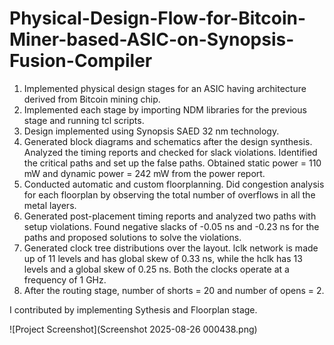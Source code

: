 # Physical-Design-Flow-for-Bitcoin-Miner-based-ASIC-on-Synopsis-Fusion-Compiler

1) Implemented physical design stages for an ASIC having architecture derived from Bitcoin mining chip.
2) Implemented each stage by importing NDM libraries for the previous stage and running tcl scripts.
3) Design implemented using Synopsis SAED 32 nm technology.
4) Generated block diagrams and schematics after the design synthesis. Analyzed the timing reports and checked
for slack violations. Identified the critical paths and set up the false paths. Obtained static power = 110 mW and
dynamic power = 242 mW from the power report.
5) Conducted automatic and custom floorplanning. Did congestion analysis for each floorplan by observing the
total number of overflows in all the metal layers.
6) Generated post-placement timing reports and analyzed two paths with setup violations. Found negative slacks
of -0.05 ns and -0.23 ns for the paths and proposed solutions to solve the violations.
7) Generated clock tree distributions over the layout. lclk network is made up of 11 levels and has global skew of
0.33 ns, while the hclk has 13 levels and a global skew of 0.25 ns. Both the clocks operate at a frequency of 1 GHz.
8) After the routing stage, number of shorts = 20 and number of opens = 2.

I contributed by implementing Sythesis and Floorplan stage.

![Project Screenshot](Screenshot 2025-08-26 000438.png)
